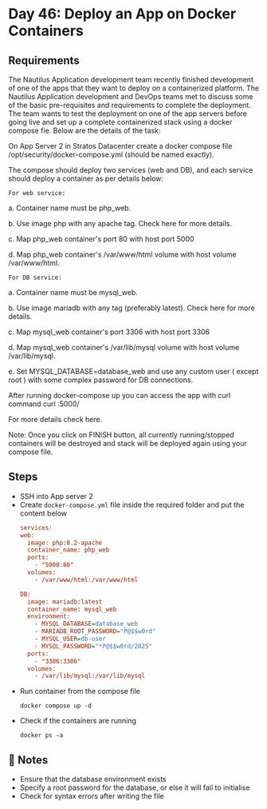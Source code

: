 # Day 46: Deploy an App on Docker Containers

## Requirements
The Nautilus Application development team recently finished development of one of the apps that they want to deploy on a containerized platform. The Nautilus Application development and DevOps teams met to discuss some of the basic pre-requisites and requirements to complete the deployment. The team wants to test the deployment on one of the app servers before going live and set up a complete containerized stack using a docker compose fie. Below are the details of the task:


On App Server 2 in Stratos Datacenter create a docker compose file /opt/security/docker-compose.yml (should be named exactly).

The compose should deploy two services (web and DB), and each service should deploy a container as per details below:

`For web service:`

a. Container name must be php_web.

b. Use image php with any apache tag. Check here for more details.

c. Map php_web container's port 80 with host port 5000

d. Map php_web container's /var/www/html volume with host volume /var/www/html.


`For DB service:`

a. Container name must be mysql_web.

b. Use image mariadb with any tag (preferably latest). Check here for more details.

c. Map mysql_web container's port 3306 with host port 3306

d. Map mysql_web container's /var/lib/mysql volume with host volume /var/lib/mysql.

e. Set MYSQL_DATABASE=database_web and use any custom user ( except root ) with some complex password for DB connections.

After running docker-compose up you can access the app with curl command curl <server-ip or hostname>:5000/

For more details check here.

Note: Once you click on FINISH button, all currently running/stopped containers will be destroyed and stack will be deployed again using your compose file.

## Steps
- SSH into App server 2
- Create `docker-compose.yml` file inside the required folder and put the content below
  ```ini
  services:
  web:
    image: php:8.2-apache
    container_name: php_web
    ports:
      - "5000:80"
    volumes:
      - /var/www/html:/var/www/html

  DB:
    image: mariadb:latest
    container_name: mysql_web
    environment:
      - MYSQL_DATABASE=database_web
      - MARIADB_ROOT_PASSWORD="P@$$w0rd"
      - MYSQL_USER=db-user
      - MYSQL_PASSWORD="*P@$$w0rd/2025"
    ports:
      - "3306:3306"
    volumes:
      - /var/lib/mysql:/var/lib/mysql
  ```
- Run container from the compose file
  ```console
  docker compose up -d
  ```
- Check if the containers are running
  ```console
  docker ps -a
  ```
  

## 📝 Notes
- Ensure that the database environment exists
- Specify a root password for the database, or else it will fail to initialise
- Check for syntax errors after writing the file
